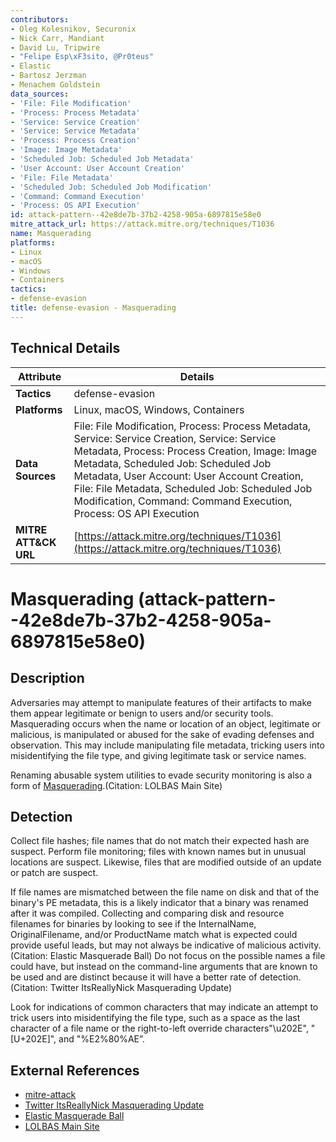 ```yaml
---
contributors:
- Oleg Kolesnikov, Securonix
- Nick Carr, Mandiant
- David Lu, Tripwire
- "Felipe Esp\xF3sito, @Pr0teus"
- Elastic
- Bartosz Jerzman
- Menachem Goldstein
data_sources:
- 'File: File Modification'
- 'Process: Process Metadata'
- 'Service: Service Creation'
- 'Service: Service Metadata'
- 'Process: Process Creation'
- 'Image: Image Metadata'
- 'Scheduled Job: Scheduled Job Metadata'
- 'User Account: User Account Creation'
- 'File: File Metadata'
- 'Scheduled Job: Scheduled Job Modification'
- 'Command: Command Execution'
- 'Process: OS API Execution'
id: attack-pattern--42e8de7b-37b2-4258-905a-6897815e58e0
mitre_attack_url: https://attack.mitre.org/techniques/T1036
name: Masquerading
platforms:
- Linux
- macOS
- Windows
- Containers
tactics:
- defense-evasion
title: defense-evasion - Masquerading
---
```


## Technical Details

| Attribute | Details |
|-----------|----------|
| **Tactics** | defense-evasion |
| **Platforms** | Linux, macOS, Windows, Containers |
| **Data Sources** | File: File Modification, Process: Process Metadata, Service: Service Creation, Service: Service Metadata, Process: Process Creation, Image: Image Metadata, Scheduled Job: Scheduled Job Metadata, User Account: User Account Creation, File: File Metadata, Scheduled Job: Scheduled Job Modification, Command: Command Execution, Process: OS API Execution |
| **MITRE ATT&CK URL** | [https://attack.mitre.org/techniques/T1036](https://attack.mitre.org/techniques/T1036) |

# Masquerading (attack-pattern--42e8de7b-37b2-4258-905a-6897815e58e0)

## Description
Adversaries may attempt to manipulate features of their artifacts to make them appear legitimate or benign to users and/or security tools. Masquerading occurs when the name or location of an object, legitimate or malicious, is manipulated or abused for the sake of evading defenses and observation. This may include manipulating file metadata, tricking users into misidentifying the file type, and giving legitimate task or service names.

Renaming abusable system utilities to evade security monitoring is also a form of [Masquerading](https://attack.mitre.org/techniques/T1036).(Citation: LOLBAS Main Site)

## Detection
Collect file hashes; file names that do not match their expected hash are suspect. Perform file monitoring; files with known names but in unusual locations are suspect. Likewise, files that are modified outside of an update or patch are suspect.

If file names are mismatched between the file name on disk and that of the binary's PE metadata, this is a likely indicator that a binary was renamed after it was compiled. Collecting and comparing disk and resource filenames for binaries by looking to see if the InternalName, OriginalFilename, and/or ProductName match what is expected could provide useful leads, but may not always be indicative of malicious activity. (Citation: Elastic Masquerade Ball) Do not focus on the possible names a file could have, but instead on the command-line arguments that are known to be used and are distinct because it will have a better rate of detection.(Citation: Twitter ItsReallyNick Masquerading Update)

Look for indications of common characters that may indicate an attempt to trick users into misidentifying the file type, such as a space as the last character of a file name or the right-to-left override characters"\u202E", "[U+202E]", and "%E2%80%AE”.

## External References
- [mitre-attack](https://attack.mitre.org/techniques/T1036)
- [Twitter ItsReallyNick Masquerading Update](https://x.com/ItsReallyNick/status/1055321652777619457)
- [Elastic Masquerade Ball](https://www.elastic.co/blog/how-hunt-masquerade-ball)
- [LOLBAS Main Site](https://lolbas-project.github.io/)
